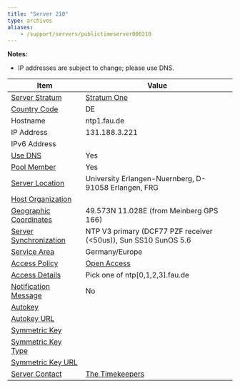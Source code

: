 ```yaml
---
title: "Server 210"
type: archives
aliases:
    - /support/servers/publictimeserver000210
---
```


**Notes:**

* IP addresses are subject to change; please use DNS.

| Item | Value |
| ----- | ----- |
| [Server Stratum](/support/servers/serverstratum) | [Stratum One](/support/servers/stratumonetimeservers) |
| [Country Code](/support/servers/countrycode) | DE |
| Hostname |  ntp1.fau.de |
| IP Address |  131.188.3.221 |
| IPv6 Address | |
| [Use DNS](/support/servers/usedns) | Yes |
| [Pool Member](/support/servers/poolmember) | Yes |
| [Server Location](/support/servers/serverlocation) |  University Erlangen-Nuernberg, D-91058 Erlangen, FRG  |
| [Host Organization](/support/servers/hostorganization) | |
| [ Geographic Coordinates](/support/servers/geographiccoordinates) |  49.573N 11.028E (from Meinberg GPS 166) |
| [Server Synchronization](/support/servers/serversynchronization) |  NTP V3 primary (DCF77 PZF receiver (<50us)), Sun SS10 SunOS 5.6 |
| [Service Area](/support/servers/servicearea) |  Germany/Europe |
| [Access Policy](/support/servers/accesspolicy) | [Open Access](/support/servers/openaccess) |
| [Access Details](/support/servers/accessdetails) |  Pick one of ntp[0,1,2,3].fau.de |
| [Notification Message](/support/servers/notificationmessage) | No |
| [Autokey](/support/servers/autokey) |  |
| [Autokey URL](/support/servers/autokeyurl) | |
| [Symmetric Key](/support/servers/symmetrickey) |  |
| [Symmetric Key Type](/support/servers/symmetrickeytype) | |
| [Symmetric Key URL](/support/servers/symmetrickeyurl) | |
| [Server Contact](/support/servers/servercontact) | [The Timekeepers](mailto:time@informatik.uni-erlangen.de) |